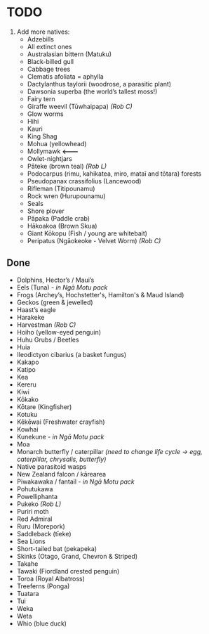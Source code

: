 # TODO

1. Add more natives:
    - Adzebills
    - All extinct ones
    - Australasian bittern (Matuku)
    - Black-billed gull
    - Cabbage trees
    - Clematis afoliata = aphylla
    - Dactylanthus taylorii (woodrose, a parasitic plant)
    - Dawsonia superba (the world’s tallest moss!)
    - Fairy tern
    - Giraffe weevil (Tūwhaipapa) _(Rob C)_
    - Glow worms
    - Hihi
    - Kauri
    - King Shag
    - Mohua (yellowhead)
    - Mollymawk **<---**
    - Owlet-nightjars
    - Pāteke (brown teal) _(Rob L)_
    - Podocarpus (rimu, kahikatea, miro, mataī and tōtara) forests
    - Pseudopanax crassifolius (Lancewood)
    - Rifleman (Titipounamu)
    - Rock wren (Hurupounamu)
    - Seals
    - Shore plover
    - Pāpaka (Paddle crab)
    - Hākoakoa (Brown Skua)
    - Giant Kōkopu (Fish / young are whitebait)
    - Peripatus (Ngāokeoke - Velvet Worm) _(Rob C)_

## Done

- Dolphins, Hector’s / Maui’s
- Eels (Tuna) - _in Ngā Motu pack_
- Frogs (Archey’s, Hochstetter's, Hamilton's & Maud Island)
- Geckos (green & jewelled)
- Haast’s eagle
- Harakeke
- Harvestman _(Rob C)_
- Hoiho (yellow-eyed penguin)
- Huhu Grubs / Beetles
- Huia
- Ileodictyon cibarius (a basket fungus)
- Kakapo
- Katipo
- Kea
- Kereru
- Kiwi
- Kōkako
- Kōtare (Kingfisher)
- Kotuku
- Kēkēwai (Freshwater crayfish)
- Kowhai
- Kunekune - _in Ngā Motu pack_
- Moa
- Monarch butterfly / caterpillar _(need to change life cycle -> egg, caterpillar, chrysalis, butterfly)_
- Native parasitoid wasps
- New Zealand falcon / kārearea
- Piwakawaka / fantail - _in Ngā Motu pack_
- Pohutukawa
- Powelliphanta
- Pukeko _(Rob L)_
- Puriri moth
- Red Admiral
- Ruru (Morepork)
- Saddleback (‎tīeke)
- Sea Lions
- Short-tailed bat (pekapeka)
- Skinks (Otago, Grand, Chevron & Striped)
- Takahe
- Tawaki (Fiordland crested penguin)
- Toroa (Royal Albatross)
- Treeferns (Ponga)
- Tuatara
- Tui
- Weka
- Weta
- Whio (blue duck)
